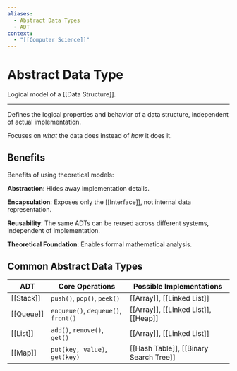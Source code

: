```yaml
---
aliases:
  - Abstract Data Types
  - ADT
context:
  - "[[Computer Science]]"
---
```


# Abstract Data Type

Logical model of a [[Data Structure]].

---

Defines the logical properties and behavior of a data structure, independent of actual implementation.

Focuses on _what_ the data does instead of _how_ it does it.

## Benefits

Benefits of using theoretical models:

**Abstraction**: Hides away implementation details.

**Encapsulation**: Exposes only the [[Interface]], not internal data representation.

**Reusability**: The same ADTs can be reused across different systems, independent of implementation.

**Theoretical Foundation**: Enables formal mathematical analysis.

## Common Abstract Data Types

| ADT       | Core Operations                     | Possible Implementations               |
| --------- | ----------------------------------- | -------------------------------------- |
| [[Stack]] | `push()`, `pop()`, `peek()`         | [[Array]], [[Linked List]]             |
| [[Queue]] | `enqueue()`, `dequeue()`, `front()` | [[Array]], [[Linked List]], [[Heap]]   |
| [[List]]  | `add()`, `remove()`, `get()`        | [[Array]], [[Linked List]]             |
| [[Map]]   | `put(key, value)`, `get(key)`       | [[Hash Table]], [[Binary Search Tree]] |
